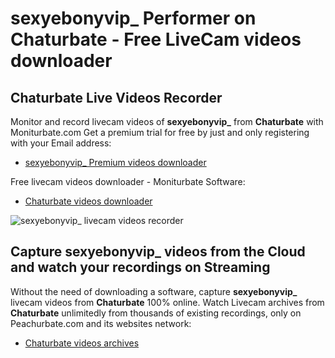 # sexyebonyvip_ Performer on Chaturbate - Free LiveCam videos downloader

## Chaturbate Live Videos Recorder

Monitor and record livecam videos of **sexyebonyvip_** from **Chaturbate** with Moniturbate.com
Get a premium trial for free by just and only registering with your Email address:
* [sexyebonyvip_ Premium videos downloader](https://moniturbate.com/request-demo-licence-key.html)

Free livecam videos downloader - Moniturbate Software:
* [Chaturbate videos downloader](https://moniturbate.com/moniturbate-download-software.html)

![sexyebonyvip_ livecam videos recorder](https://peachurnet.com/templates/moniturbate-software.png)


## Capture sexyebonyvip_ videos from the Cloud and watch your recordings on Streaming

Without the need of downloading a software, capture **sexyebonyvip_** livecam videos from **Chaturbate** 100% online.
Watch Livecam archives from **Chaturbate** unlimitedly from thousands of existing recordings, only on Peachurbate.com and its websites network:
* [Chaturbate videos archives](https://peachurnet.com/)